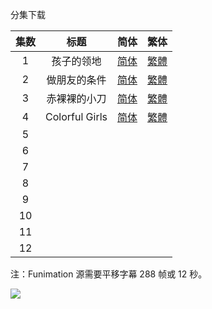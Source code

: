 分集下载

| 集数 |      标题      |                             简体                             |                             繁体                             |
| :--: | :------------: | :----------------------------------------------------------: | :----------------------------------------------------------: |
|  1   |   孩子的领地   | [简体](https://raw.githubusercontent.com/tastysugar/SweetSub-source/master/Wonder%20Egg%20Priority/%5BSweetSub%5D%20Wonder%20Egg%20Priority%20-%2001.chs.ass) | [繁體](https://raw.githubusercontent.com/tastysugar/SweetSub-source/master/Wonder%20Egg%20Priority/%5BSweetSub%5D%20Wonder%20Egg%20Priority%20-%2001.cht.ass) |
|  2   |  做朋友的条件  | [简体](https://raw.githubusercontent.com/tastysugar/SweetSub-source/master/Wonder%20Egg%20Priority/%5BSweetSub%5D%20Wonder%20Egg%20Priority%20-%2002.chs.ass) | [繁體](https://raw.githubusercontent.com/tastysugar/SweetSub-source/master/Wonder%20Egg%20Priority/%5BSweetSub%5D%20Wonder%20Egg%20Priority%20-%2002.cht.ass) |
|  3   |  赤裸裸的小刀  | [简体](https://raw.githubusercontent.com/tastysugar/SweetSub-source/master/Wonder%20Egg%20Priority/%5BSweetSub%5D%20Wonder%20Egg%20Priority%20-%2003.chs.ass) | [繁體](https://raw.githubusercontent.com/tastysugar/SweetSub-source/master/Wonder%20Egg%20Priority/%5BSweetSub%5D%20Wonder%20Egg%20Priority%20-%2003.cht.ass) |
|  4   | Colorful Girls | [简体](https://raw.githubusercontent.com/tastysugar/SweetSub-source/master/Wonder%20Egg%20Priority/%5BSweetSub%5D%20Wonder%20Egg%20Priority%20-%2004.chs.ass) | [繁體](https://raw.githubusercontent.com/tastysugar/SweetSub-source/master/Wonder%20Egg%20Priority/%5BSweetSub%5D%20Wonder%20Egg%20Priority%20-%2004.cht.ass) |
|  5   |                |                                                              |                                                              |
|  6   |                |                                                              |                                                              |
|  7   |                |                                                              |                                                              |
|  8   |                |                                                              |                                                              |
|  9   |                |                                                              |                                                              |
|  10  |                |                                                              |                                                              |
|  11  |                |                                                              |                                                              |
|  12  |                |                                                              |                                                              |

注：Funimation 源需要平移字幕 288 帧或 12 秒。

![](https://i.loli.net/2021/01/13/HGv2zNFIiJfxksV.jpg)